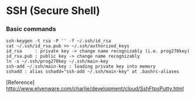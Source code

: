 # SSH (Secure Shell)

### Basic commands
```
ssh-keygen -t rsa -P '' -f ~/.ssh/id_rsa
cat ~/.ssh/id_rsa.pub >> ~/.ssh/authorized_keys
id_rsa     : private key -> change name recognizably (i.e. prog270key)
id_rsa.pub : public key -> change name recognizably
ln -s ~/.ssh/prog270key ~/.ssh/main-key
ssh-add ~/.ssh/main-key : loading private key into memory
sshadd : alias sshadd="ssh-add ~/.ssh/main-key" at .bashrc-aliases
```
[Reference]
http://www.elvenware.com/charlie/development/cloud/SshFtpsPutty.html
